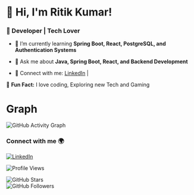 # 👋 Hi, I'm Ritik Kumar!
### 🚀 Developer | Tech Lover  

<!--![Current Date](https://img.shields.io/badge/Date-Today's_Date-blue?style=for-the-badge)
-->
- 🌱 I’m currently learning **Spring Boot, React, PostgreSQL, and Authentication Systems**

- 💬 Ask me about **Java, Spring Boot, React, and Backend Development**  
- 🔗 Connect with me: [LinkedIn](https://www.linkedin.com/in/ritikkumar352/) |

<!-- [Twitter](https://twitter.com/yourhandle) -->  
<!--
📊 **My GitHub Stats:**  
![GitHub Stats](https://github-readme-stats.vercel.app/api?username=ritikkumar352&show_icons=true&theme=dark)
-->
🚀 **Fun Fact:** I love coding, Exploring new Tech and Gaming 


# Graph  
![GitHub Activity Graph](https://github-readme-activity-graph.vercel.app/graph?username=ritikkumar352&theme=github-dark)
<!--
![GitHub Trophies](https://github-profile-trophy.vercel.app/?username=ritikkumar352&theme=darkhub&margin-w=15)
-->
### Connect with me 🌍  
[![LinkedIn](https://img.shields.io/badge/-LinkedIn-blue?style=flat&logo=linkedin)](https://www.linkedin.com/in/ritikkumar352/)  
<!--
[![Twitter](https://img.shields.io/badge/-Twitter-blue?style=flat&logo=twitter)](https://twitter.com/yourhandle)

![3D Contribution Graph](https://github.com/ritikkumar352/ritikkumar352/blob/main/profile-3d-contrib/profile-night-rainbow.svg)
![Snake animation](https://github.com/ritikkumar352/ritikkumar352/blob/output/github-contribution-grid-snake.svg)
-->
![Profile Views](https://komarev.com/ghpvc/?username=ritikkumar352&color=blue&style=flat-square)

![GitHub Stars](https://img.shields.io/github/stars/ritikkumar352?style=social)  
![GitHub Followers](https://img.shields.io/github/followers/ritikkumar352?style=social)  


